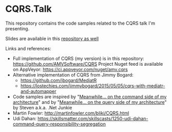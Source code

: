 # CQRS.Talk
This repository contains the code samples related to the CQRS talk I'm presenting.


Slides are available in this [repository as well](https://github.com/trailmax/CQRS.Talk/blob/master/CQRS.pptx)

Links and references: 

* Full implementation of CQRS (my version) is in this repository: https://github.com/AMVSoftware/CQRS Project Nuget feed is available on AppVeyor: https://ci.appveyor.com/nuget/amv.cqrs
* Alternative implementation of CQRS from Jimmy Bogard: 
	* https://github.com/jbogard/MediatR 
	* https://lostechies.com/jimmybogard/2015/05/05/cqrs-with-mediatr-and-automapper 
* Code samples are inspired by "[Meanwhile... on the command side of my architecture](https://cuttingedge.it/blogs/steven/pivot/entry.php?id=91)" and by "[Meanwhile... on the query side of my architecture](https://cuttingedge.it/blogs/steven/pivot/entry.php?id=92)" by Steven a.k.a. .Net Junkie
* Martin Fowler: http://martinfowler.com/bliki/CQRS.html
* Udi Dahan: https://skillsmatter.com/skillscasts/1250-udi-dahan-command-query-responsibility-segregation 


 